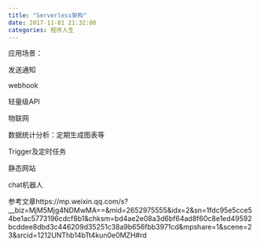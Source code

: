 ```yaml
---
title: "Serverless架构"
date: 2017-11-01 21:32:00
categories: 程序人生
---
```


应用场景：

发送通知

webhook

轻量级API

物联网

数据统计分析：定期生成图表等

Trigger及定时任务

静态网站

chat机器人





参考文章https://mp.weixin.qq.com/s?__biz=MjM5Mjg4NDMwMA==&mid=2652975555&idx=2&sn=1fdc95e5cce54be1ac5773196cdcf8b1&chksm=bd4ae2e08a3d6bf64ad8f60c8e1ed49592bcddee8dbd3c446209d35251c38a9b656fbb3971cd&mpshare=1&scene=23&srcid=1212UNThb14bTt4kun0e0MZH#rd

